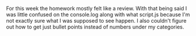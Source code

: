 For this week the homework mostly felt like a review. With that being said I was little confused on the console.log along with what script.js because I'm not exactly sure what I was supposed to see happen. I also couldn't figure out how to get just bullet points instead of numbers under my categories.
